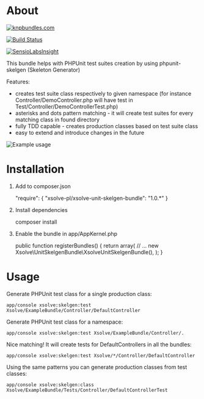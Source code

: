 # About

[![knpbundles.com](http://knpbundles.com/xsolve-pl/xsolve-unit-skelgen-bundle/badge)](http://knpbundles.com/xsolve-pl/xsolve-unit-skelgen-bundle)

[![Build Status](https://travis-ci.org/xsolve-pl/xsolve-unit-skelgen-bundle.png?branch=master)](https://travis-ci.org/xsolve-pl/xsolve-unit-skelgen-bundle)

[![SensioLabsInsight](https://insight.sensiolabs.com/projects/033dad83-796b-48c2-ba32-6b48a4e8f4c3/big.png)](https://insight.sensiolabs.com/projects/033dad83-796b-48c2-ba32-6b48a4e8f4c3)


This bundle helps with PHPUnit test suites creation by using phpunit-skelgen (Skeleton Generator)

Features:

* creates test suite class respectively to given namespace (for instance 
Controller/DemoController.php will have test in Test/Controller/DemoControllerTest.php)
* asterisks and dots pattern matching - it will create test suites for every matching class in found directory
* fully TDD capable - creates production classes based on test suite class
* easy to extend and introduce changes in the future

![Example usage](https://raw.github.com/xsolve-pl/xsolve-unit-skelgen-bundle/master/Resources/doc/xsolve-unit-skelgen-bundle-example.png)

# Installation

1) Add to composer.json

    "require": {
        "xsolve-pl/xsolve-unit-skelgen-bundle": "1.0.*"
    }

2) Install dependencies

    composer install

3) Enable the bundle in app/AppKernel.php

    public function registerBundles()
    {
        return array(
        // ...
            new Xsolve\UnitSkelgenBundle\XsolveUnitSkelgenBundle(),
        );
    }


# Usage

Generate PHPUnit test class for a single production class:

    app/console xsolve:skelgen:test Xsolve/ExampleBundle/Controller/DefaultController

Generate PHPUnit test class for a namespace:

    app/console xsolve:skelgen:test Xsolve/ExampleBundle/Controller/.

Nice matching! It will create tests for DefaultControllers in all the bundles:

    app/console xsolve:skelgen:test Xsolve/*/Controller/DefaultController

Using the same patterns you can generate production classes from test classes:

    app/console xsolve:skelgen:class Xsolve/ExampleBundle/Tests/Controller/DefaultControllerTest
